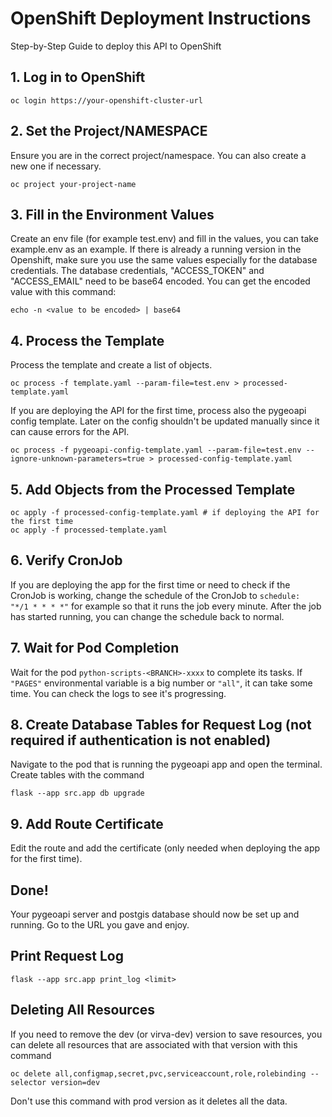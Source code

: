 
# OpenShift Deployment Instructions
Step-by-Step Guide to deploy this API to OpenShift

## 1. Log in to OpenShift

```
oc login https://your-openshift-cluster-url
```

## 2. Set the Project/NAMESPACE

Ensure you are in the correct project/namespace. You can also create a new one if necessary.

```
oc project your-project-name
```

## 3. Fill in the Environment Values

Create an env file (for example test.env) and fill in the values, you can take example.env as an example. If there is
already a running version in the Openshift, make sure you use the same values especially for the database credentials.
The database credentials, "ACCESS_TOKEN" and "ACCESS_EMAIL" need to be base64 encoded. You
can get the encoded value with this command:

```
echo -n <value to be encoded> | base64
```

## 4. Process the Template

Process the template and create a list of objects.

```
oc process -f template.yaml --param-file=test.env > processed-template.yaml
```

If you are deploying the API for the first time, process also the pygeoapi config template. Later on the config
shouldn't be updated manually since it can cause errors for the API.

```
oc process -f pygeoapi-config-template.yaml --param-file=test.env --ignore-unknown-parameters=true > processed-config-template.yaml
```


## 5. Add Objects from the Processed Template

```
oc apply -f processed-config-template.yaml # if deploying the API for the first time
oc apply -f processed-template.yaml
```

## 6. Verify CronJob

If you are deploying the app for the first time or need to check if the CronJob is working, change the schedule of the
CronJob to ```schedule:  "*/1 * * * *"``` for example so that it runs the job every minute. After the job has started running,
you can change the schedule back to normal.

## 7. Wait for Pod Completion

Wait for the pod ```python-scripts-<BRANCH>-xxxx``` to complete its tasks. If ```"PAGES"``` environmental variable is a big number or ```"all"```, it can take some time. You can check the logs to see it's progressing. 

## 8. Create Database Tables for Request Log (not required if authentication is not enabled)

Navigate to the pod that is running the pygeoapi app and open the terminal. Create tables with the command

```
flask --app src.app db upgrade
```

## 9. Add Route Certificate

Edit the route and add the certificate (only needed when deploying the app for the first time).

## Done!

Your pygeoapi server and postgis database should now be set up and running. Go to the URL you gave and enjoy.

## Print Request Log

```
flask --app src.app print_log <limit>
```

## Deleting All Resources

If you need to remove the dev (or virva-dev) version to save resources, you can delete all resources that are associated
with that version with this command

```
oc delete all,configmap,secret,pvc,serviceaccount,role,rolebinding --selector version=dev
```

Don't use this command with prod version as it deletes all the data.
